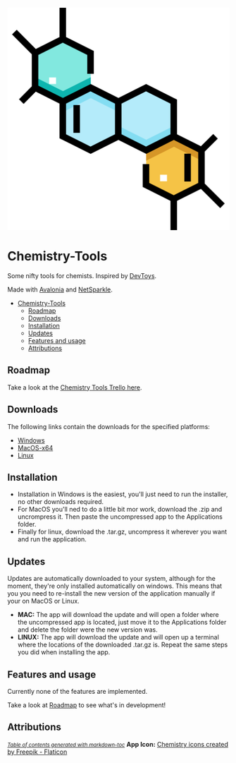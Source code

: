 ![App Icon](Chemistry%20Tools/Assets/icon.png)

# Chemistry-Tools
Some nifty tools for chemists. Inspired by [DevToys](https://github.com/veler/DevToys).

Made with [Avalonia](https://github.com/AvaloniaUI/Avalonia) and [NetSparkle](https://github.com/NetSparkleUpdater/NetSparkle).

- [Chemistry-Tools](#chemistry-tools)
  * [Roadmap](#roadmap)
  * [Downloads](#downloads)
  * [Installation](#installation)
  * [Updates](#updates)
  * [Features and usage](#features-and-usage)
  * [Attributions](#attributions)

## Roadmap
Take a look at the [Chemistry Tools Trello here](https://trello.com/b/fFzjvGlI/chemistry-app).

## Downloads
The following links contain the downloads for the specified platforms:
* [Windows](https://chemistry-tools.netlify.app/windows/Chemistry%20Tools%20Installer.exe)
* [MacOS-x64](https://chemistry-tools.netlify.app/macos/Chemistry%20Tools%20%28OSX-x64%29%200.0.0.zip)
* [Linux](https://chemistry-tools.netlify.app/linux/Chemistry%20Tools%20%28Linux-x64%29%200.0.0.tar.gz)

## Installation
* Installation in Windows is the easiest, you'll just need to run the installer, no other downloads required.
* For MacOS you'll ned to do a little bit mor work, download the .zip and uncrompress it. Then paste the uncompressed app to the Applications folder.
* Finally for linux, download the .tar.gz, uncompress it wherever you want and run the application.

## Updates
Updates are automatically downloaded to your system, although for the moment, they're only installed automatically on windows. This means that you you need to re-install the new version of the application manually if your on MacOS or Linux.
* **MAC:** The app will download the update and will open a folder where the uncompressed app is located, just move it to the Applications folder and delete the folder were the new version was.
* **LINUX:** The app will download the update and will open up a terminal where the locations of the downloaded .tar.gz is. Repeat the same steps you did when installing the app.

## Features and usage
Currently none of the features are implemented.

Take a look at [Roadmap](#roadmap) to see what's in development!

## Attributions
<small><i><a href='http://ecotrust-canada.github.io/markdown-toc/'>Table of contents generated with markdown-toc</a></i></small>
**App Icon:**
<a href="https://www.flaticon.com/free-icons/chemistry" title="chemistry icons">Chemistry icons created by Freepik - Flaticon</a>
